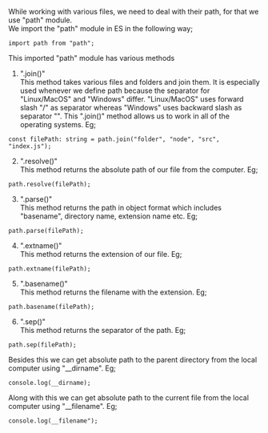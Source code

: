 While working with various files, we need to deal with their path, for that we use "path" module.
<br> We import the "path" module in ES in the following way;

```
import path from "path";
```

This imported "path" module has various methods

1. ".join()"
   <br> This method takes various files and folders and join them. It is especially used whenever we define path because the separator for "Linux/MacOS" and "Windows" differ. "Linux/MacOS" uses forward slash "/" as separator whereas "Windows" uses backward slash as separator "\". This ".join()" method allows us to work in all of the operating systems. Eg;

```
const filePath: string = path.join("folder", "node", "src", "index.js");
```

2. ".resolve()"
   <br> This method returns the absolute path of our file from the computer. Eg;

```
path.resolve(filePath);
```

3. ".parse()"
   <br> This method returns the path in object format which includes "basename", directory name, extension name etc. Eg;

```
path.parse(filePath);
```

4. ".extname()"
   <br> This method returns the extension of our file. Eg;

```
path.extname(filePath);
```

5. ".basename()"
   <br> This method returns the filename with the extension. Eg;

```
path.basename(filePath);
```

6. ".sep()"
   <br> This method returns the separator of the path. Eg;

```
path.sep(filePath);
```

Besides this we can get absolute path to the parent directory from the local computer using "\_\_dirname". Eg;

```
console.log(__dirname);
```

Along with this we can get absolute path to the current file from the local computer using "\_\_filename". Eg;

```
console.log(__filename");
```

